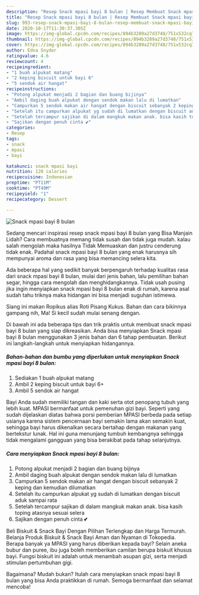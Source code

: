 ```yaml
---
description: "Resep Snack mpasi bayi 8 bulan | Resep Membuat Snack mpasi bayi 8 bulan Yang Paling Enak"
title: "Resep Snack mpasi bayi 8 bulan | Resep Membuat Snack mpasi bayi 8 bulan Yang Paling Enak"
slug: 993-resep-snack-mpasi-bayi-8-bulan-resep-membuat-snack-mpasi-bayi-8-bulan-yang-paling-enak
date: 2020-10-17T11:30:37.305Z
image: https://img-global.cpcdn.com/recipes/894b3289a27d3748/751x532cq70/snack-mpasi-bayi-8-bulan-foto-resep-utama.jpg
thumbnail: https://img-global.cpcdn.com/recipes/894b3289a27d3748/751x532cq70/snack-mpasi-bayi-8-bulan-foto-resep-utama.jpg
cover: https://img-global.cpcdn.com/recipes/894b3289a27d3748/751x532cq70/snack-mpasi-bayi-8-bulan-foto-resep-utama.jpg
author: Edna Snyder
ratingvalue: 4.6
reviewcount: 4
recipeingredient:
- "1 buah alpukat matang"
- "2 keping biscuit untuk bayi 6"
- "5 sendok air hangat"
recipeinstructions:
- "Potong alpukat menjadi 2 bagian dan buang bijinya"
- "Ambil daging buah alpukat dengan sendok makan lalu di lumatkan"
- "Campurkan 5 sendok makan air hangat dengan biscuit sebanyak 2 keping dan kemudian dilumatkan"
- "Setelah itu campurkan alpukat yg sudah di lumatkan dengan biscuit aduk sampai rata"
- "Setelah tercampur sajikan di dalam mangkuk makan anak. bisa kasih toping atasnya sesuai selera"
- "Sajikan dengan penuh cinta 💕"
categories:
- Resep
tags:
- snack
- mpasi
- bayi

katakunci: snack mpasi bayi 
nutrition: 120 calories
recipecuisine: Indonesian
preptime: "PT11M"
cooktime: "PT49M"
recipeyield: "1"
recipecategory: Dessert

---
```



![Snack mpasi bayi 8 bulan](https://img-global.cpcdn.com/recipes/894b3289a27d3748/751x532cq70/snack-mpasi-bayi-8-bulan-foto-resep-utama.jpg)

Sedang mencari inspirasi resep snack mpasi bayi 8 bulan yang Bisa Manjain Lidah? Cara membuatnya memang tidak susah dan tidak juga mudah. kalau salah mengolah maka hasilnya Tidak Memuaskan dan justru cenderung tidak enak. Padahal snack mpasi bayi 8 bulan yang enak harusnya sih mempunyai aroma dan rasa yang bisa memancing selera kita.

Ada beberapa hal yang sedikit banyak berpengaruh terhadap kualitas rasa dari snack mpasi bayi 8 bulan, mulai dari jenis bahan, lalu pemilihan bahan segar, hingga cara mengolah dan menghidangkannya. Tidak usah pusing jika ingin menyiapkan snack mpasi bayi 8 bulan enak di rumah, karena asal sudah tahu triknya maka hidangan ini bisa menjadi suguhan istimewa.

Siang ini makan Ropikus alias Roti Pisang Kukus. Bahan dan cara bikinnya gampang nih, Ma! Si kecil sudah mulai senang dengan.


Di bawah ini ada beberapa tips dan trik praktis untuk membuat snack mpasi bayi 8 bulan yang siap dikreasikan. Anda bisa menyiapkan Snack mpasi bayi 8 bulan menggunakan 3 jenis bahan dan 6 tahap pembuatan. Berikut ini langkah-langkah untuk menyiapkan hidangannya.

<!--inarticleads1-->

##### Bahan-bahan dan bumbu yang diperlukan untuk menyiapkan Snack mpasi bayi 8 bulan:

1. Sediakan 1 buah alpukat matang
1. Ambil 2 keping biscuit untuk bayi 6+
1. Ambil 5 sendok air hangat


Bayi Anda sudah memiliki tangan dan kaki serta otot penopang tubuh yang lebih kuat. MPASI bermanfaat untuk pemenuhan gizi bayi. Seperti yang sudah dijelaskan diatas bahwa porsi pemberian MPASI berbeda pada setiap usianya karena sistem pencernaan bayi semakin lama akan semakin kuat, sehingga bayi harus dikenalkan secara bertahap dengan makanan yang bertekstur lunak. Hal ini guna menunjang tumbuh kembangnya sehingga tidak mengalami gangguan yang bisa berakibat pada tahap selanjutnya. 

<!--inarticleads2-->

##### Cara menyiapkan Snack mpasi bayi 8 bulan:

1. Potong alpukat menjadi 2 bagian dan buang bijinya
1. Ambil daging buah alpukat dengan sendok makan lalu di lumatkan
1. Campurkan 5 sendok makan air hangat dengan biscuit sebanyak 2 keping dan kemudian dilumatkan
1. Setelah itu campurkan alpukat yg sudah di lumatkan dengan biscuit aduk sampai rata
1. Setelah tercampur sajikan di dalam mangkuk makan anak. bisa kasih toping atasnya sesuai selera
1. Sajikan dengan penuh cinta 💕


Beli Biskuit &amp; Snack Bayi Dengan Pilihan Terlengkap dan Harga Termurah. Belanja Produk Biskuit &amp; Snack Bayi Aman dan Nyaman di Tokopedia. Berapa banyak ya MPASI yang harus diberikan kepada bayi? Selain aneka bubur dan puree, ibu juga boleh memberikan camilan berupa biskuit khusus bayi. Fungsi biskuit ini adalah untuk menambah asupan gizi, serta menjadi stimulan pertumbuhan gigi. 

Bagaimana? Mudah bukan? Itulah cara menyiapkan snack mpasi bayi 8 bulan yang bisa Anda praktikkan di rumah. Semoga bermanfaat dan selamat mencoba!
